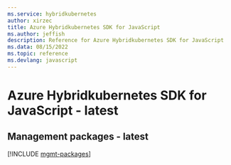 ```yaml
---
ms.service: hybridkubernetes
author: xirzec
title: Azure Hybridkubernetes SDK for JavaScript
ms.author: jeffish
description: Reference for Azure Hybridkubernetes SDK for JavaScript
ms.data: 08/15/2022
ms.topic: reference
ms.devlang: javascript
---
```

# Azure Hybridkubernetes SDK for JavaScript - latest

## Management packages - latest
[!INCLUDE [mgmt-packages](hybridkubernetes-mgmt-index.md)]